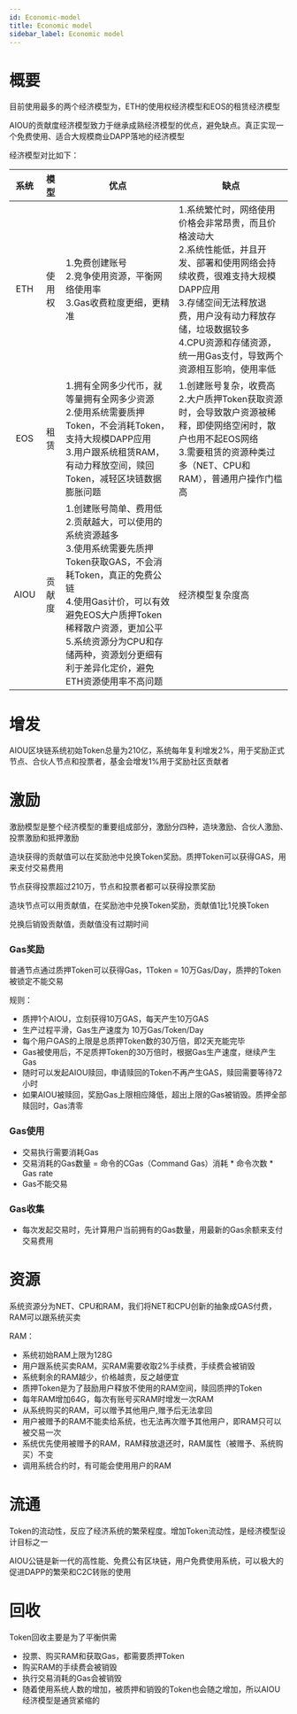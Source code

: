 ```yaml
---
id: Economic-model
title: Economic model
sidebar_label: Economic model
---
```


# 概要

目前使用最多的两个经济模型为，ETH的使用权经济模型和EOS的租赁经济模型

AIOU的贡献度经济模型致力于继承成熟经济模型的优点，避免缺点。真正实现一个免费使用、适合大规模商业DAPP落地的经济模型

经济模型对比如下：

| 系统 | 模型 | 优点 | 缺点 |
| :---: | :----: | ----- | ----- |
| ETH | 使用权 | 1.免费创建账号<br>2.竞争使用资源，平衡网络使用率<br>3.Gas收费粒度更细，更精准  | 1.系统繁忙时，网络使用价格会非常昂贵，而且价格波动大<br>2.系统性能低，并且开发、部署和使用网络会持续收费，很难支持大规模DAPP应用<br>3.存储空间无法释放退费，用户没有动力释放存储，垃圾数据较多<br>4.CPU资源和存储资源，统一用Gas支付，导致两个资源相互影响，使用率低 |
| EOS | 租赁 | 1.拥有全网多少代币，就等量拥有全网多少资源<br>2.使用系统需要质押Token，不会消耗Token，支持大规模DAPP应用<br>3.用户跟系统租赁RAM，有动力释放空间，赎回Token，减轻区块链数据膨胀问题 | 1.创建账号复杂，收费高<br>2.大户质押Token获取资源时，会导致散户资源被稀释，即使网络空闲时，散户也用不起EOS网络<br>3.需要租赁的资源种类过多（NET、CPU和RAM），普通用户操作门槛高 |
| AIOU | 贡献度 | 1.创建账号简单、费用低<br>2.贡献越大，可以使用的系统资源越多<br>3.使用系统需要先质押Token获取GAS，不会消耗Token，真正的免费公链<br>4.使用Gas计价，可以有效避免EOS大户质押Token稀释散户资源，更加公平<br>5.系统资源分为CPU和存储两种，资源划分更细有利于差异化定价，避免ETH资源使用率不高问题 | 经济模型复杂度高 |


# 增发
    
AIOU区块链系统初始Token总量为210亿，系统每年复利增发2%，用于奖励正式节点、合伙人节点和投票者，基金会增发1%用于奖励社区贡献者

# 激励

激励模型是整个经济模型的重要组成部分，激励分四种，造块激励、合伙人激励、投票激励和抵押激励

造块获得的贡献值可以在奖励池中兑换Token奖励。质押Token可以获得GAS，用来支付交易费用

节点获得投票超过210万，节点和投票者都可以获得投票奖励

造块节点可以用贡献值，在奖励池中兑换Token奖励，贡献值1比1兑换Token

兑换后销毁贡献值，贡献值没有过期时间

### Gas奖励
    
普通节点通过质押Token可以获得Gas，1Token = 10万Gas/Day，质押的Token被锁定不能交易

规则：

- 质押1个AIOU，立刻获得10万GAS，每天产生10万GAS
- 生产过程平滑，Gas生产速度为 10万Gas/Token/Day
- 每个用户GAS的上限是总质押Token数的30万倍，即2天充能完毕
- Gas被使用后，不足质押Token的30万倍时，根据Gas生产速度，继续产生Gas
- 随时可以发起AIOU赎回，申请赎回的Token不再产生GAS，赎回需要等待72小时
- 如果AIOU被赎回，奖励Gas上限相应降低，超出上限的Gas被销毁。质押全部赎回时，Gas清零

### Gas使用

- 交易执行需要消耗Gas
- 交易消耗的Gas数量 = 命令的CGas（Command Gas）消耗 * 命令次数 * Gas rate
- Gas不能交易

### Gas收集

- 每次发起交易时，先计算用户当前拥有的Gas数量，用最新的Gas余额来支付交易费用

# 资源
    
系统资源分为NET、CPU和RAM，我们将NET和CPU创新的抽象成GAS付费，RAM可以跟系统买卖

RAM：

- 系统初始RAM上限为128G
- 用户跟系统买卖RAM，买RAM需要收取2%手续费，手续费会被销毁
- 系统剩余的RAM越少，价格越贵，反之越便宜
- 质押Token是为了鼓励用户释放不使用的RAM空间，赎回质押的Token
- 每年RAM增加64G，每次有账号买RAM时增发一次RAM
- 从系统购买的RAM，可以赠予其他用户,赠予后无法拿回
- 用户被赠予的RAM不能卖给系统，也无法再次赠予其他用户，即RAM只可以被交易一次
- 系统优先使用被赠予的RAM，RAM释放退还时，RAM属性（被赠予、系统购买）不变
- 调用系统合约时，有可能会使用用户的RAM

# 流通
    
Token的流动性，反应了经济系统的繁荣程度。增加Token流动性，是经济模型设计目标之一

AIOU公链是新一代的高性能、免费公有区块链，用户免费使用系统，可以极大的促进DAPP的繁荣和C2C转账的使用

# 回收

Token回收主要是为了平衡供需

- 投票、购买RAM和获取Gas，都需要质押Token
- 购买RAM的手续费会被销毁
- 执行交易消耗的Gas会被销毁
- 随着使用系统人数的增加，被质押和销毁的Token也会随之增加，所以AIOU经济模型是通货紧缩的
